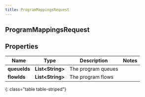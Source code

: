 ```yaml
---
title: ProgramMappingsRequest
---
```

## ProgramMappingsRequest


## Properties

| Name | Type | Description | Notes |
| ------------ | ------------- | ------------- | ------------- |
| **queueIds** | <!----><!---->**List&lt;String&gt;**<!----> | The program queues |  |
| **flowIds** | <!----><!---->**List&lt;String&gt;**<!----> | The program flows |  |
{: class="table table-striped"}



